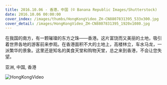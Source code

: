 ```yaml
---
title: 2016.10.06 - 香港，中国 (© Banana Republic Images/Shutterstock)
date: 2016.10.06 00:00:00
cover_index: /images/thumbs/HongKongVideo_ZH-CN8807831395_533x300.jpg
cover_detail: /images/HongKongVideo_ZH-CN8807831395_1920x1080.jpg
---
```


在我国的南方，有一颗璀璨的东方之珠——香港。这片富饶而又美丽的土地，吸引着世界各地的游客前来参观。在香港面积不大的土地上，高楼林立，车水马龙，一派繁华的景象。这里还是知名的美食天堂和购物天堂，总之来到香港，不会让您失望。

亚洲, 中国, 香港

![HongKongVideo](/images/HongKongVideo_ZH-CN8807831395_1920x1080.jpg)
